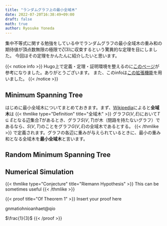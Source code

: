 ```yaml
---
title: "ランダムグラフ上の最小全域木"
date: 2022-07-20T16:38:49+09:00
draft: false
math: true
author: Ryosuke Yoneda
---
```


集中不等式に関する勉強をしている中でランダムグラフの最小全域木の重み和の期待値が頂点数無限の極限で$\zeta(3)$に収束するという驚異的な定理を目にしました。
今回はその定理をかんたんに紹介したいと思います。

{{< notice info >}}
Hugo上で定義・定理・証明環境を整えるのに[このページ](https://qnlw.info/project/custom-website/)が参考になりました。ありがとうございます。
また、このinfoは[この拡張機能](https://github.com/martignoni/hugo-notice)を用いました。
{{< /notice >}}

## Minimum Spanning Tree
はじめに最小全域木についてまとめておきます。まず、[Wikipedia](https://ja.wikipedia.org/wiki/%E5%85%A8%E5%9F%9F%E6%9C%A8)によると**全域木**は
{{< thmlike type="Definition" title="全域木" >}}
グラフ$G(V,E)$において$T\subseteq E$となる辺集合$T$があるとき、グラフ$S(V,T)$が木（閉路を持たないグラフ）であるなら、$S(V,T)$のことをグラフ$G(V,E)$の全域木であるとする。
{{< /thmlike >}}
で定義されます。グラフの各辺に重みが与えられているときに、最小の重み和となる全域木を**最小全域木**と言います。

## Random Minimum Spanning Tree

## Numerical Simulation

{{< thmlike type="Conjecture" title="Riemann Hypothesis" >}}
This can be sometimes useful
{{< /thmlike >}}

{{< proof title="Of Theorem 1" >}}
Insert your proof here

gnmatiohnioanhaet@qio

$\frac{1}{3}$
{{< /proof >}}
